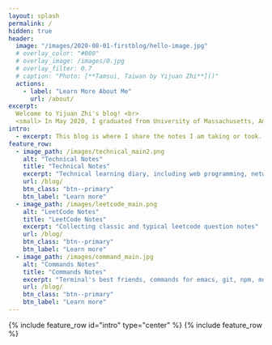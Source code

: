 ```yaml
---
layout: splash
permalink: /
hidden: true
header:
  image: "/images/2020-08-01-firstblog/hello-image.jpg"
  # overlay_color: "#000"
  # overlay_image: /images/0.jpg
  # overlay_filter: 0.7
  # caption: "Photo: [**Tamsui, Taiwan by Yijuan Zhi**]()"
  actions:
    - label: "Learn More About Me"
      url: /about/
excerpt:
  Welcome to Yijuan Zhi's blog! <br>
  <small> In May 2020, I graduated from University of Massachusetts, Amherst with a bachelor degree in Computer Science and a minor degree in Mathematics. I will be joining Antra as a SDE in Sep 2020. </small>
intro: 
  - excerpt: This blog is where I share the notes I am taking or took. Including technical stuff learning, leetcode notes and commands learning. <br> `progress = learning`
feature_row:
  - image_path: /images/technical_main2.png
    alt: "Technical Notes"
    title: "Technical Notes"
    excerpt: "Technical learning diary, including web programming, network, OS, etc"
    url: /blog/
    btn_class: "btn--primary"
    btn_label: "Learn more"
  - image_path: /images/leetcode_main.png
    alt: "LeetCode Notes"
    title: "LeetCode Notes"
    excerpt: "Collecting classic and typical leetcode question notes"
    url: /blog/
    btn_class: "btn--primary"
    btn_label: "Learn more"
  - image_path: /images/command_main.jpg
    alt: "Commands Notes"
    title: "Commands Notes"
    excerpt: "Terminal's best friends, commands for emacs, git, npm, mongodb, etc"
    url: /blog/
    btn_class: "btn--primary"
    btn_label: "Learn more"      
---
```

{% include feature_row id="intro" type="center" %}
{% include feature_row %}